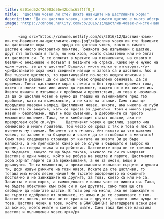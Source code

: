 ```yaml
---
title: 6301ed52c72d903d56e42bdac65f4ff0_t
mitle:  "Щастлив човек ли сте? Вижте навиците на щастливите хора!"
description: "Да си щастлив човек, както и самото щастие е много абстрактно понятие. Понякога сме изпълнени с щастие, друг път потънали в тъга, но има хора, които съзнателно или не бягат от щастието си. Те се оплитат в мрежите на извиненията, на сивото и безлично ежедневие и потъват в бездните на страха. Какво му е нужно …"
image: "https://cdnone.netlify.com/db/2016/12/Щастлив-човек-ли-сте-Навиците-на-щастливите-хора.jpg"
---
```


          <img src="https://cdnone.netlify.com/db/2016/12/Щастлив-човек-ли-сте-Навиците-на-щастливите-хора.jpg"/>Щастлив човек ли сте Навиците на щастливите хора        <p>Да си щастлив човек, както и самото щастие е много абстрактно понятие. Понякога сме изпълнени с щастие, друг път потънали в тъга, но има хора, които съзнателно или не бягат от щастието си. Те се оплитат в мрежите на извиненията, на сивото и безлично ежедневие и потъват в бездните на страха. Какво му е нужно на един човек, за да е щастлив? Всъщност много малко е отговорът.</p> <p>Щастливите хора имат следните навици и затова са и щастливи. Ако и Вие търсите щастието, то практикувайте по-често нещата описани в следващите редове! Да си щастлив човек определено означава, да си приемащ. Тоест щастливите хора с лекота и без терзания приемат това, което не могат така или иначе да променят, защото не е по силите им. Живота винаги е изпълнен с проблеми и препятствия, но това е нормално. За да си щастлив човек е нужно да гледаш на възникналите пред теб проблеми, като на възможности, а не като на спънки. Само така ще продължиш уверено напред. Щастливият човек, никога, ама никога не губи жизнената си енергия, като се ядосва за дреболии. Това е много вреден навик и безполезен. Ядът е лош съветник, а дреболиите са просто мимолетно явление. Така, че в комбинация стават опасни, ако не преодолеем себе си.</p>     Щастливият човек е щастлив, защото има семейство и много приятели. Той често се среща с тях и това е лек за всичките му неволи. Миналото си е минало. Ако искате да сте щастлив човек, то заложете на бъдещето и спрете да се вглъбявате в миналото! Само така следващата страница от книгата на живота Ви ще бъде написана, а не преписана! Какво ще се случи в бъдещето е въпрос на време, на гледна точка и на действия. Щастливите хора не се тревожат за бъдещето, защото то ще бъде такова, каквото те си го направят. Щастлив е един човек, който не робува на вещите и парите. Щастливите хора харчат парите си за преживявания, а не за имоти, вещи и дрънкулки. Те са мимолетни, а преживяванията изпълват сърцето и душата ти, дори извън рамките на този живот. Искате да сте щастливи, то тогава има много лесен начин! Не търсете одобрението на околните постоянно и не завиждайте на другите, за това, което са или не са. Завистта е лош порок, а самооценката е важна част от живота ни. Така, че бъдете обективни към себе си и към другите, само така ще сте свободни да изпитате щастие. В този ред на мисли, ако не завиждате и не търсите одобрение от околните, то няма и да се сравнявате с тях. Щастливия човек, никога не се сравнява с другите, защото няма нужда от това. Щастлив човек е този, който е БЛАГОДАРЕН! Благодарете всеки ден за всичко, което имате и което ще имате. Само така Вие сте наистина щастлив и пълноценен човек.<p></p>        